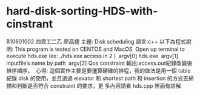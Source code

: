 # hard-disk-sorting-HDS-with-cinstrant

B10601002 四資工二乙 廖品捷 主題: Disk scheduling
語言:c++ 以下為程式說明:
This program is tested on CENTOS and MacOS  Open up terminal to execute hds.exe (ex: ./hds.exe access.in 2 ) 
argv[0] hds.exe 
argv[1] inputfile’s name by path 
argv[2] Qos constraint
輸出:access.out紀錄改變後排序順序。  心得:
這個實作主要是要運算硬碟的排程，我的做法是用一個 table 紀錄 disk 的使用，並且透過 elevator 和 shortest path 和 insertion 的方式去掃描和判斷是否符合 constraint 的要求，更 多內容請看 hds.cpp 裡面有註解
